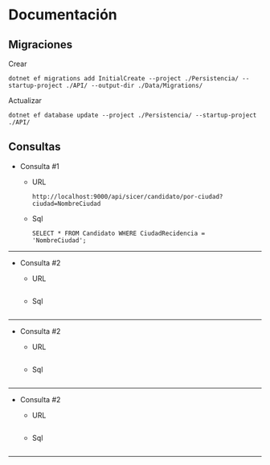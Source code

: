 # Documentación

## Migraciones

Crear

    dotnet ef migrations add InitialCreate --project ./Persistencia/ --startup-project ./API/ --output-dir ./Data/Migrations/

Actualizar

    dotnet ef database update --project ./Persistencia/ --startup-project ./API/

## Consultas

 - Consulta #1

     - URL

        ```
        http://localhost:9000/api/sicer/candidato/por-ciudad?ciudad=NombreCiudad
        ```
    
     - Sql

        ```
        SELECT * FROM Candidato WHERE CiudadRecidencia = 'NombreCiudad';
        ```

---

 - Consulta #2

     - URL

        ```
        ```

     - Sql

        ```
        ```


---

 - Consulta #2

     - URL

        ```
        ```

     - Sql

        ```
        ```


---

 - Consulta #2

     - URL

        ```
        ```

     - Sql

        ```
        ```


---
